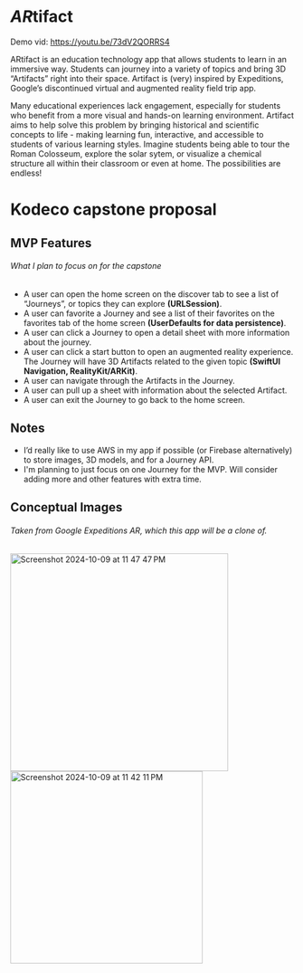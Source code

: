 # *AR*tifact

Demo vid: https://youtu.be/73dV2QORRS4

ARtifact is an education technology app that allows students to learn in an immersive way. Students can journey into a variety of topics and bring 3D “Artifacts” right into their space. Artifact is (very) inspired by Expeditions, Google’s discontinued virtual and augmented reality field trip app.

Many educational experiences lack engagement, especially for students who benefit from a more visual and hands-on learning environment. Artifact aims to help solve this problem by bringing historical and scientific concepts to life - making learning fun, interactive, and accessible to students of various learning styles. Imagine students being able to tour the Roman Colosseum, explore the solar sytem, or visualize a chemical structure all within their classroom or even at home. The possibilities are endless! 

# Kodeco capstone proposal

## MVP Features

###### What I plan to focus on for the capstone

- A user can open the home screen on the discover tab to see a list of “Journeys”, or topics they can explore **(URLSession)**.
- A user can favorite a Journey and see a list of their favorites on the favorites tab of the home screen **(UserDefaults for data persistence)**.
- A user can click a Journey to open a detail sheet with more information about the journey.
- A user can click a start button to open an augmented reality experience. The Journey will have 3D Artifacts related to the given topic **(SwiftUI Navigation, RealityKit/ARKit)**.
- A user can navigate through the Artifacts in the Journey.
- A user can pull up a sheet with information about the selected Artifact.
- A user can exit the Journey to go back to the home screen.

## Notes
- I’d really like to use AWS in my app if possible (or Firebase alternatively) to store images, 3D models, and for a Journey API.
- I'm planning to just focus on one Journey for the MVP. Will consider adding more and other features with extra time.

## Conceptual Images

###### Taken from Google Expeditions AR, which this app will be a clone of. 

<div>
  <img width="385" alt="Screenshot 2024-10-09 at 11 47 47 PM" src="https://github.com/user-attachments/assets/05bd3137-06fc-4630-9446-9cbdd66d9e27">
</div>
<div>
  <img width="340" alt="Screenshot 2024-10-09 at 11 42 11 PM" src="https://github.com/user-attachments/assets/26de324f-3419-4d57-9251-67f2e9032110">
</div>
